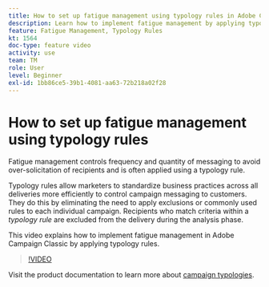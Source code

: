 ```yaml
---
title: How to set up fatigue management using typology rules in Adobe Campaign Classic
description: Learn how to implement fatigue management by applying typology rules.
feature: Fatigue Management, Typology Rules
kt: 1564
doc-type: feature video
activity: use
team: TM
role: User
level: Beginner
exl-id: 1bb86ce5-39b1-4081-aa63-72b218a02f28
---
```

# How to set up fatigue management using typology rules

Fatigue management controls frequency and quantity of messaging to avoid over-solicitation of recipients and is often applied using a typology rule.

Typology rules allow marketers to standardize business practices across all deliveries more efficiently to control campaign messaging to customers. They do this by eliminating the need to apply exclusions or commonly used rules to each individual campaign. Recipients who match criteria within a *typology rule* are excluded from the delivery during the analysis phase.

This video explains how to implement fatigue management in Adobe Campaign Classic by applying typology rules.

>[!VIDEO](https://video.tv.adobe.com/v/25090?quality=12&learn=on)

Visit the product documentation to learn more about [campaign typologies](https://experienceleague.adobe.com/docs/campaign-classic/using/orchestrating-campaigns/campaign-optimization/about-campaign-typologies.html?lang=en).
